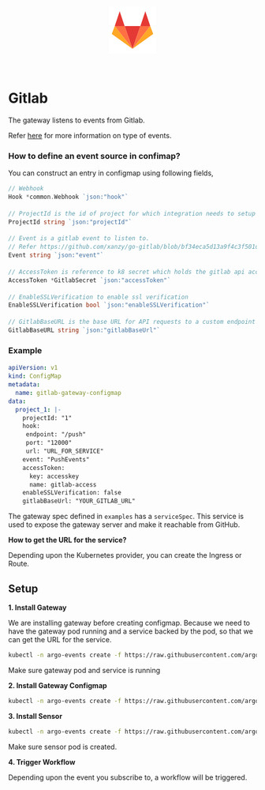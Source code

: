 <p align="center">
  <img src="https://github.com/argoproj/argo-events/blob/update-docs/docs/assets/gitlab.png?raw=true" alt="Gitlab"/>
</p>

<br/>


# Gitlab

The gateway listens to events from Gitlab. 

Refer [here](https://docs.gitlab.com/ee/user/project/integrations/webhooks.html#events) for more information on type of events.

### How to define an event source in confimap?
You can construct an entry in configmap using following fields,

```go
// Webhook
Hook *common.Webhook `json:"hook"`

// ProjectId is the id of project for which integration needs to setup
ProjectId string `json:"projectId"`

// Event is a gitlab event to listen to.
// Refer https://github.com/xanzy/go-gitlab/blob/bf34eca5d13a9f4c3f501d8a97b8ac226d55e4d9/projects.go#L794.
Event string `json:"event"`

// AccessToken is reference to k8 secret which holds the gitlab api access information
AccessToken *GitlabSecret `json:"accessToken"`

// EnableSSLVerification to enable ssl verification
EnableSSLVerification bool `json:"enableSSLVerification"`

// GitlabBaseURL is the base URL for API requests to a custom endpoint
GitlabBaseURL string `json:"gitlabBaseUrl"`
```

### Example

```yaml
apiVersion: v1
kind: ConfigMap
metadata:
  name: gitlab-gateway-configmap
data:
  project_1: |-
    projectId: "1"
    hook:
     endpoint: "/push"
     port: "12000"
     url: "URL_FOR_SERVICE"
    event: "PushEvents"
    accessToken:
      key: accesskey
      name: gitlab-access
    enableSSLVerification: false
    gitlabBaseUrl: "YOUR_GITLAB_URL"
```

The gateway spec defined in `examples` has a `serviceSpec`. This service is used to expose the gateway server and make it reachable from GitHub.

**How to get the URL for the service?**

Depending upon the Kubernetes provider, you can create the Ingress or Route. 

## Setup

**1. Install Gateway**

We are installing gateway before creating configmap. Because we need to have the gateway pod running and a service backed by the pod, so 
that we can get the URL for the service. 

```bash
kubectl -n argo-events create -f https://raw.githubusercontent.com/argoproj/argo-events/master/examples/gateways/gitlab.yaml
```

Make sure gateway pod and service is running

**2. Install Gateway Configmap**

```bash
kubectl -n argo-events create -f https://raw.githubusercontent.com/argoproj/argo-events/master/examples/gateways/gitlab-gateway-configmap.yaml
```

**3. Install Sensor**

```bash
kubectl -n argo-events create -f https://raw.githubusercontent.com/argoproj/argo-events/master/examples/sensors/gitlab.yaml
```

Make sure sensor pod is created.

**4. Trigger Workflow**

Depending upon the event you subscribe to, a workflow will be triggered.

